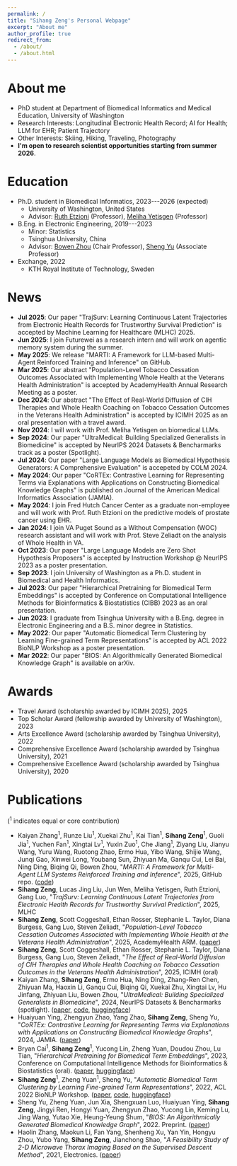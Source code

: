 ```yaml
---
permalink: /
title: "Sihang Zeng's Personal Webpage"
excerpt: "About me"
author_profile: true
redirect_from: 
  - /about/
  - /about.html
---
```


# About me
- PhD student at Department of Biomedical Informatics and Medical Education, University of Washington
- Research Interests: Longitudinal Electronic Health Record; AI for Health; LLM for EHR; Patient Trajectory
- Other Interests: Skiing, Hiking, Traveling, Photography
- **I'm open to research scientist opportunities starting from summer 2026**.

# Education
- Ph.D. student in Biomedical Informatics, 2023---2026 (expected)
  - University of Washington, United States
  - Advisor: [Ruth Etzioni](https://www.fredhutch.org/en/faculty-lab-directory/etzioni-ruth.html) (Professor), [Meliha Yetisgen](https://scholar.google.com/citations?user=VrlSAFsAAAAJ&hl=en) (Professor)
- B.Eng. in Electronic Engineering, 2019---2023
  - Minor: Statistics
  - Tsinghua University, China
  - Advisor: [Bowen Zhou](https://scholar.google.com/citations?user=h3Nsz6YAAAAJ&hl=zh-CN) (Chair Professor), [Sheng Yu](https://scholar.google.com/citations?user=f4ELYWEAAAAJ&hl=en) (Associate Professor)
- Exchange, 2022
  - KTH Royal Institute of Technology, Sweden

# News
- **Jul 2025**: Our paper "TrajSurv: Learning Continuous Latent Trajectories from Electronic Health Records for Trustworthy Survival Prediction" is accepted by Machine Learning for Healthcare (MLHC) 2025. 
- **Jun 2025**: I join Futurewei as a research intern and will work on agentic memory system during the summer. 
- **May 2025**: We release "MARTI: A Framework for LLM-based Multi-Agent Reinforced Training and Inference" on GitHub.
- **Mar 2025**: Our abstract "Population-Level Tobacco Cessation Outcomes Associated with Implementing Whole Health at the Veterans Health Administration" is accepted by AcademyHealth Annual Research Meeting as a poster.
- **Dec 2024**: Our abstract "The Effect of Real-World Diffusion of CIH Therapies and Whole Health Coaching on Tobacco Cessation Outcomes in the Veterans Health Administration" is accepted by ICIMH 2025 as an oral presentation with a travel award.
- **Nov 2024**: I will work with Prof. Meliha Yetisgen on biomedical LLMs.
- **Sep 2024**: Our paper "UltraMedical: Building Specialized Generalists in Biomedicine" is accepted by NeurIPS 2024 Datasets & Bencharmarks track as a poster (Spotlight).
- **Jul 2024**: Our paper "Large Language Models as Biomedical Hypothesis Generators: A Comprehensive Evaluation" is accepeted by COLM 2024.
- **May 2024**: Our paper "CoRTEx: Contrastive Learning for Representing Terms via Explanations with Applications on Constructing Biomedical Knowledge Graphs" is published on Journal of the American Medical Informatics Association (JAMIA).
- **May 2024**: I join Fred Hutch Cancer Center as a graduate non-employee and will work with Prof. Ruth Etzioni on the predictive models of prostate cancer using EHR.
- **Jan 2024**: I join VA Puget Sound as a Without Compensation (WOC) research assistant and will work with Prof. Steve Zeliadt on the analysis of Whole Health in VA.
- **Oct 2023**: Our paper "Large Language Models are Zero Shot Hypothesis Proposers" is accepted by Instruction Workshop @ NeurIPS 2023 as a poster presentation.
- **Sep 2023**: I join University of Washington as a Ph.D. student in Biomedical and Health Informatics.
- **Jul 2023**: Our paper "Hierarchical Pretraining for Biomedical Term Embeddings" is accepted by Conference on Computational Intelligence Methods for Bioinformatics & Biostatistics (CIBB) 2023 as an oral presentation.
- **Jun 2023**: I graduate from Tsinghua University with a B.Eng. degree in Electronic Engineering and a B.S. minor degree in Statistics.
- **May 2022**: Our paper "Automatic Biomedical Term Clustering by Learning Fine-grained Term Representations" is accepted by ACL 2022 BioNLP Workshop as a poster presentation.
- **Mar 2022**: Our paper "BIOS: An Algorithmically Generated Biomedical Knowledge Graph" is available on arXiv.

# Awards
- Travel Award (scholarship awarded by ICIMH 2025), 2025
- Top Scholar Award (fellowship awarded by University of Washington), 2023
- Arts Excellence Award (scholarship awarded by Tsinghua University), 2022
- Comprehensive Excellence Award (scholarship awarded by Tsinghua University), 2021
- Comprehensive Excellence Award (scholarship awarded by Tsinghua University), 2020

# Publications
(<sup>1</sup> indicates equal or core contribution)
- Kaiyan Zhang<sup>1</sup>, Runze Liu<sup>1</sup>, Xuekai Zhu<sup>1</sup>, Kai Tian<sup>1</sup>, **Sihang Zeng**<sup>1</sup>, Guoli Jia<sup>1</sup>, Yuchen Fan<sup>1</sup>, Xingtai Lv<sup>1</sup>, Yuxin Zuo<sup>1</sup>, Che Jiang<sup>1</sup>, Ziyang Liu, Jianyu Wang, Yuru Wang, Ruotong Zhao, Ermo Hua, Yibo Wang, Shijie Wang, Junqi Gao, Xinwei Long, Youbang Sun, Zhiyuan Ma, Ganqu Cui, Lei Bai, Ning Ding, Biqing Qi, Bowen Zhou, "*MARTI: A Framework for Multi-Agent LLM Systems Reinforced Training and Inference*", 2025, GitHub repo. ([code](https://github.com/TsinghuaC3I/MARTI))
- **Sihang Zeng**, Lucas Jing Liu, Jun Wen, Meliha Yetisgen, Ruth Etzioni, Gang Luo, "*TrajSurv: Learning Continuous Latent Trajectories from Electronic Health Records for Trustworthy Survival Prediction*", 2025, MLHC
- **Sihang Zeng**, Scott Coggeshall, Ethan Rosser, Stephanie L. Taylor, Diana Burgess, Gang Luo, Steven Zeliadt, "*Population-Level Tobacco Cessation Outcomes Associated with Implementing Whole Health at the Veterans Health Administration*", 2025, AcademyHealth ARM. ([paper](https://academyhealth.confex.com/academyhealth/2025arm/meetingapp.cgi/Paper/70298)) 
- **Sihang Zeng**, Scott Coggeshall, Ethan Rosser, Stephanie L. Taylor, Diana Burgess, Gang Luo, Steven Zeliadt, "*The Effect of Real-World Diffusion of CIH Therapies and Whole Health Coaching on Tobacco Cessation Outcomes in the Veterans Health Administration*", 2025, ICIMH (oral)
- Kaiyan Zhang, **Sihang Zeng**, Ermo Hua, Ning Ding, Zhang-Ren Chen, Zhiyuan Ma, Haoxin Li, Ganqu Cui, Biqing Qi, Xuekai Zhu, Xingtai Lv, Hu Jinfang, Zhiyuan Liu, Bowen Zhou, "*UltraMedical: Building Specialized Generalists in Biomedicine*", 2024, NeurIPS Datasets & Bencharmarks (spotlight). ([paper](https://arxiv.org/pdf/2406.03949), [code](https://github.com/TsinghuaC3I/UltraMedical), [huggingface](https://huggingface.co/TsinghuaC3I/Llama-3-8B-UltraMedical))
- Huaiyuan Ying, Zhengyun Zhao, Yang Zhao, **Sihang Zeng**, Sheng Yu, "*CoRTEx: Contrastive Learning for Representing Terms via Explanations with Applications on Constructing Biomedical Knowledge Graphs*", 2024, JAMIA. ([paper](https://arxiv.org/ftp/arxiv/papers/2312/2312.08036.pdf))
- Bryan Cai<sup>1</sup>, **Sihang Zeng**<sup>1</sup>, Yucong Lin, Zheng Yuan, Doudou Zhou, Lu Tian, "*Hierarchical Pretraining for Biomedical Term Embeddings*", 2023, Conference on Computational Intelligence Methods for Bioinformatics & Biostatistics (oral). ([paper](https://arxiv.org/pdf/2307.00266.pdf), [huggingface](https://huggingface.co/bxcai/HiPrBERT))
- **Sihang Zeng**<sup>1</sup>, Zheng Yuan<sup>1</sup>, Sheng Yu, "*Automatic Biomedical Term Clustering by Learning Fine-grained Term Representations*", 2022, ACL 2022 BioNLP Workshop. ([paper](https://aclanthology.org/2022.bionlp-1.8.pdf), [code](https://github.com/GanjinZero/CODER/tree/master/coderpp), [huggingface](https://huggingface.co/GanjinZero/coder_eng_pp))
- Sheng Yu, Zheng Yuan, Jun Xia, Shengxuan Luo, Huaiyuan Ying, **Sihang Zeng**, Jingyi Ren, Hongyi Yuan, Zhengyun Zhao, Yucong Lin, Keming Lu, Jing Wang, Yutao Xie, Heung-Yeung Shum, "*BIOS: An Algorithmically Generated Biomedical Knowledge Graph*", 2022. Preprint. ([paper](https://arxiv.org/ftp/arxiv/papers/2203/2203.09975.pdf))
- Haolin Zhang, Maokun Li, Fan Yang, Shenheng Xu, Yan Yin, Hongyu Zhou, Yubo Yang, **Sihang Zeng**, Jianchong Shao, "*A Feasibility Study of 2-D Microwave Thorax Imaging Based on the Supervised Descent Method*", 2021, Electronics. ([paper](https://doi.org/10.3390/electronics10030352))

